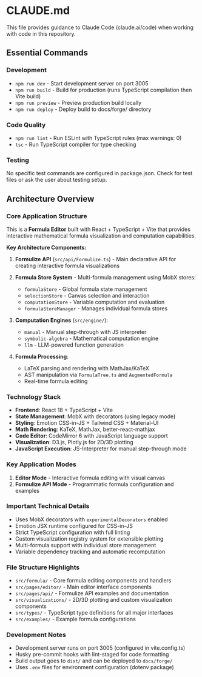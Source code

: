 # CLAUDE.md

This file provides guidance to Claude Code (claude.ai/code) when working with code in this repository.

## Essential Commands

### Development

- `npm run dev` - Start development server on port 3005
- `npm run build` - Build for production (runs TypeScript compilation then Vite build)
- `npm run preview` - Preview production build locally
- `npm run deploy` - Deploy build to docs/forge/ directory

### Code Quality

- `npm run lint` - Run ESLint with TypeScript rules (max warnings: 0)
- `tsc` - Run TypeScript compiler for type checking

### Testing

No specific test commands are configured in package.json. Check for test files or ask the user about testing setup.

## Architecture Overview

### Core Application Structure

This is a **Formula Editor** built with React + TypeScript + Vite that provides interactive mathematical formula visualization and computation capabilities.

**Key Architecture Components:**

1. **Formulize API** (`src/api/Formulize.ts`) - Main declarative API for creating interactive formula visualizations
2. **Formula Store System** - Multi-formula management using MobX stores:

   - `formulaStore` - Global formula state management
   - `selectionStore` - Canvas selection and interaction
   - `computationStore` - Variable computation and evaluation
   - `formulaStoreManager` - Manages individual formula stores

3. **Computation Engines** (`src/engine/`):

   - `manual` - Manual step-through with JS interpreter
   - `symbolic-algebra` - Mathematical computation engine
   - `llm` - LLM-powered function generation

4. **Formula Processing**:
   - LaTeX parsing and rendering with MathJax/KaTeX
   - AST manipulation via `FormulaTree.ts` and `AugmentedFormula`
   - Real-time formula editing

### Technology Stack

- **Frontend**: React 18 + TypeScript + Vite
- **State Management**: MobX with decorators (using legacy mode)
- **Styling**: Emotion CSS-in-JS + Tailwind CSS + Material-UI
- **Math Rendering**: KaTeX, MathJax, better-react-mathjax
- **Code Editor**: CodeMirror 6 with JavaScript language support
- **Visualization**: D3.js, Plotly.js for 2D/3D plotting
- **JavaScript Execution**: JS-Interpreter for manual step-through mode

### Key Application Modes

1. **Editor Mode** - Interactive formula editing with visual canvas
2. **Formulize API Mode** - Programmatic formula configuration and examples

### Important Technical Details

- Uses MobX decorators with `experimentalDecorators` enabled
- Emotion JSX runtime configured for CSS-in-JS
- Strict TypeScript configuration with full linting
- Custom visualization registry system for extensible plotting
- Multi-formula support with individual store management
- Variable dependency tracking and automatic recomputation

### File Structure Highlights

- `src/formula/` - Core formula editing components and handlers
- `src/pages/editor/` - Main editor interface components
- `src/pages/api/` - Formulize API examples and documentation
- `src/visualizations/` - 2D/3D plotting and custom visualization components
- `src/types/` - TypeScript type definitions for all major interfaces
- `src/examples/` - Example formula configurations

### Development Notes

- Development server runs on port 3005 (configured in vite.config.ts)
- Husky pre-commit hooks with lint-staged for code formatting
- Build output goes to `dist/` and can be deployed to `docs/forge/`
- Uses `.env` files for environment configuration (dotenv package)
